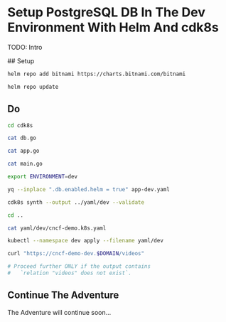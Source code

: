 # Setup PostgreSQL DB In The Dev Environment With Helm And cdk8s

TODO: Intro

## Setup

```bash
helm repo add bitnami https://charts.bitnami.com/bitnami

helm repo update
```

## Do

```bash
cd cdk8s

cat db.go

cat app.go

cat main.go

export ENVIRONMENT=dev

yq --inplace ".db.enabled.helm = true" app-dev.yaml

cdk8s synth --output ../yaml/dev --validate 

cd ..

cat yaml/dev/cncf-demo.k8s.yaml

kubectl --namespace dev apply --filename yaml/dev

curl "https://cncf-demo-dev.$DOMAIN/videos"

# Proceed further ONLY if the output contains
#   `relation "videos" does not exist`.
```

## Continue The Adventure

The Adventure will continue soon...